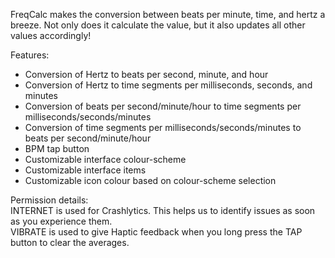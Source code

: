 FreqCalc makes the conversion between beats per minute, time, and hertz a breeze. Not only does it calculate the value, but it also updates all other values accordingly!  
  
Features:  
 - Conversion of Hertz to beats per second, minute, and hour  
 - Conversion of Hertz to time segments per milliseconds, seconds, and minutes  
 - Conversion of beats per second/minute/hour to time segments per milliseconds/seconds/minutes  
 - Conversion of time segments per milliseconds/seconds/minutes to beats per second/minute/hour  
 - BPM tap button  
 - Customizable interface colour-scheme  
 - Customizable interface items  
 - Customizable icon colour based on colour-scheme selection  
  
Permission details:  
INTERNET is used for Crashlytics. This helps us to identify issues as soon as you experience them.  
VIBRATE is used to give Haptic feedback when you long press the TAP button to clear the averages.
